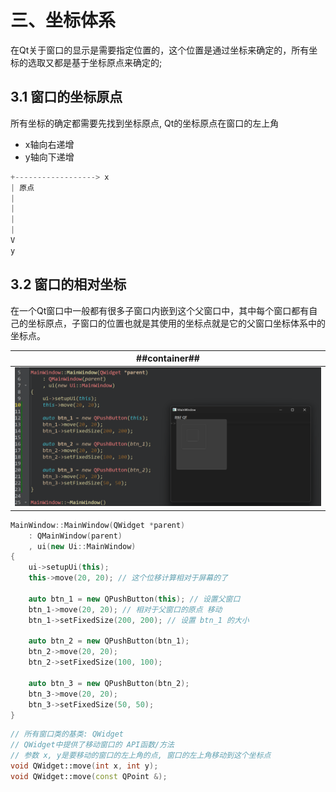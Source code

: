 # 三、坐标体系
在Qt关于窗口的显示是需要指定位置的，这个位置是通过坐标来确定的，所有坐标的选取又都是基于坐标原点来确定的;

## 3.1 窗口的坐标原点
所有坐标的确定都需要先找到坐标原点, Qt的坐标原点在窗口的左上角
- x轴向右递增
- y轴向下递增

```C++
+------------------> x
| 原点
|
|
|
|
V
y
```

## 3.2 窗口的相对坐标
在一个Qt窗口中一般都有很多子窗口内嵌到这个父窗口中，其中每个窗口都有自己的坐标原点，子窗口的位置也就是其使用的坐标点就是它的父窗口坐标体系中的坐标点。

| ##container## |
|:--:|
|![Clip_2024-08-01_16-39-54.png ##w700##](./Clip_2024-08-01_16-39-54.png)|

```C++
MainWindow::MainWindow(QWidget *parent)
    : QMainWindow(parent)
    , ui(new Ui::MainWindow)
{
    ui->setupUi(this);
    this->move(20, 20); // 这个位移计算相对于屏幕的了

    auto btn_1 = new QPushButton(this); // 设置父窗口
    btn_1->move(20, 20); // 相对于父窗口的原点 移动
    btn_1->setFixedSize(200, 200); // 设置 btn_1 的大小

    auto btn_2 = new QPushButton(btn_1);
    btn_2->move(20, 20);
    btn_2->setFixedSize(100, 100);

    auto btn_3 = new QPushButton(btn_2);
    btn_3->move(20, 20);
    btn_3->setFixedSize(50, 50);
}
```

```C++
// 所有窗口类的基类: QWidget
// QWidget中提供了移动窗口的 API函数/方法
// 参数 x, y是要移动的窗口的左上角的点, 窗口的左上角移动到这个坐标点
void QWidget::move(int x, int y);
void QWidget::move(const QPoint &);
```
